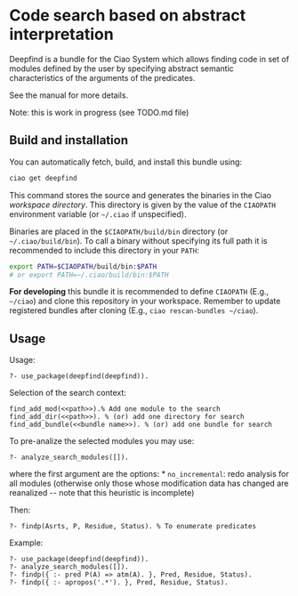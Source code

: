 # Code search based on abstract interpretation

Deepfind is a bundle for the Ciao System which allows finding code in
set of modules defined by the user by specifying abstract semantic
characteristics of the arguments of the predicates.

See the manual for more details.

Note: this is work in progress (see TODO.md file)

## Build and installation

You can automatically fetch, build, and install this bundle using:

```sh
ciao get deepfind
```

This command stores the source and generates the binaries in the Ciao
_workspace directory_. This directory is given by the value of the
`CIAOPATH` environment variable (or `~/.ciao` if unspecified).

Binaries are placed in the `$CIAOPATH/build/bin` directory (or
`~/.ciao/build/bin`). To call a binary without specifying its full
path it is recommended to include this directory in your `PATH`:

```sh
export PATH=$CIAOPATH/build/bin:$PATH
# or export PATH=~/.ciao/build/bin:$PATH
```

**For developing** this bundle it is recommended to define `CIAOPATH`
(E.g., `~/ciao`) and clone this repository in your workspace. Remember to 
update registered bundles after cloning (E.g., `ciao rescan-bundles ~/ciao`).

## Usage

Usage:
```ciao
?- use_package(deepfind(deepfind)).
```

Selection of the search context:
```ciao
find_add_mod(<<path>>).% Add one module to the search
find_add_dir(<<path>>). % (or) add one directory for search
find_add_bundle(<<bundle name>>). % (or) add one bundle for search
```

To pre-analize the selected modules you may use:
```ciao
?- analyze_search_modules([]).
```
where the first argument are the options:
     * `no_incremental`: redo analysis for all modules
       (otherwise only those whose modification data has changed are
        reanalized -- note that this heuristic is incomplete)

Then:
```ciao
?- findp(Asrts, P, Residue, Status). % To enumerate predicates
```

Example:
```ciao
?- use_package(deepfind(deepfind)).
?- analyze_search_modules([]). 
?- findp({ :- pred P(A) => atm(A). }, Pred, Residue, Status). 
?- findp({ :- apropos('.*'). }, Pred, Residue, Status).
```
